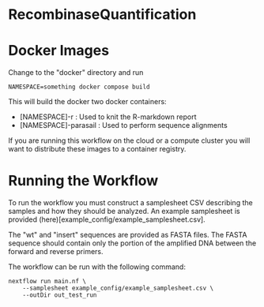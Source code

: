 # RecombinaseQuantification

# Docker Images

Change to the "docker" directory and run

```
NAMESPACE=something docker compose build
```

This will build the docker two docker containers:

- [NAMESPACE]-r : Used to knit the R-markdown report
- [NAMESPACE]-parasail : Used to perform sequence alignments

If you are running this workflow on the cloud or a compute cluster you will want to distribute these images to a container registry.

# Running the Workflow

To run the workflow you must construct a samplesheet CSV describing the samples and how they should be analyzed. An example samplesheet is provided (here)[example_config/example_samplesheet.csv].

The "wt" and "insert" sequences are provided as FASTA files. The FASTA sequence should contain only the portion of the amplified DNA between the forward and reverse primers.

The workflow can be run with the following command:

```
nextflow run main.nf \
    --samplesheet example_config/example_samplesheet.csv \
    --outDir out_test_run
```

